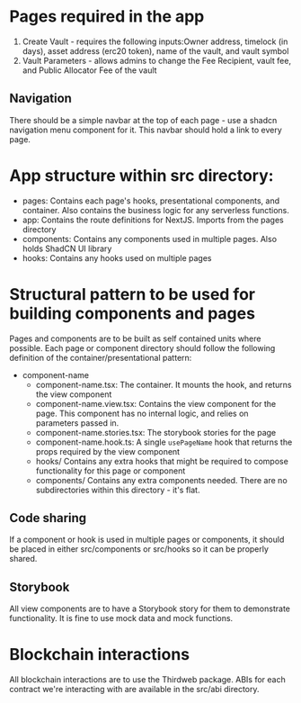 # Pages required in the app

1. Create Vault - requires the following inputs:Owner address, timelock (in days), asset address (erc20 token), name of the vault, and vault symbol
2. Vault Parameters - allows admins to change the Fee Recipient, vault fee, and Public Allocator Fee of the vault

## Navigation

There should be a simple navbar at the top of each page - use a shadcn navigation menu component for it. This navbar should hold a link to every page.

# App structure within src directory:

- pages: Contains each page's hooks, presentational components, and container. Also contains the business logic for any serverless functions.
- app: Contains the route definitions for NextJS. Imports from the pages directory
- components: Contains any components used in multiple pages. Also holds ShadCN UI library
- hooks: Contains any hooks used on multiple pages

# Structural pattern to be used for building components and pages

Pages and components are to be built as self contained units where possible. Each page or component directory should follow the following definition of the container/presentational pattern:

- component-name
  - component-name.tsx: The container. It mounts the hook, and returns the view component
  - component-name.view.tsx: Contains the view component for the page. This component has no internal logic, and relies on parameters passed in.
  - component-name.stories.tsx: The storybook stories for the page
  - component-name.hook.ts: A single `usePageName` hook that returns the props required by the view component
  - hooks/ Contains any extra hooks that might be required to compose functionality for this page or component
  - components/ Contains any extra components needed. There are no subdirectories within this directory - it's flat.

## Code sharing

If a component or hook is used in multiple pages or components, it should be placed in either src/components or src/hooks so it can be properly shared.

## Storybook

All view components are to have a Storybook story for them to demonstrate functionality. It is fine to use mock data and mock functions.

# Blockchain interactions

All blockchain interactions are to use the Thirdweb package. ABIs for each contract we're interacting with are available in the src/abi directory.
